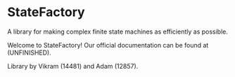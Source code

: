 # StateFactory
A library for making complex finite state machines as efficiently as possible.

Welcome to StateFactory! Our official documentation can be found at (UNFINISHED).

Library by Vikram (14481) and Adam (12857).
